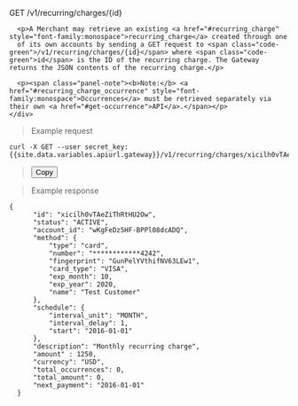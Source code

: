 <div class="method-area">
  <div class="method-copy">
    <div class="method-copy-padding">
      <p><span class="api-operation">GET</span> <span class="code-green">/v1/recurring/charges/{id}</span></p>

      <p>A Merchant may retrieve an existing <a href="#recurring_charge" style="font-family:monospace">recurring_charge</a> created through one
      of its own accounts by sending a GET request to <span class="code-green">/v1/recurring/charges/{id}</span> where <span class="code-green">id</span> is the ID of the recurring charge. The Gateway returns the JSON contents of the recurring charge.</p>

      <p><span class="panel-note"><b>Note:</b> <a href="#recurring_charge_occurrence" style="font-family:monospace">Occurrences</a> must be retrieved separately via their own <a href="#get-occurrence">API</a>.</span></p>
    </div>
  </div>

  <blockquote>Example request</blockquote>
  <pre id="get-recur"><code class="json">curl -X GET --user secret_key: {{site.data.variables.apiurl.gateway}}/v1/recurring/charges/xicilh0vTAeZiThRtHU2Ow</code></pre>
  <blockquote><button id="btn" class="btn copy" data-clipboard-target="#get-recur" onclick="Materialize.toast('Copied!', 2000)">Copy</button></blockquote>

  <blockquote>Example response</blockquote>
  <pre><code>{
      "id": "xicilh0vTAeZiThRtHU2Ow",
      "status": "ACTIVE",
      "account_id": "wKgFeDz5HF-BPPl08dcADQ",
      "method": {
          "type": "card",
          "number": "************4242",
          "fingerprint": "GunPelYVthifNV63LEw1",
          "card_type": "VISA",
          "exp_month": 10,
          "exp_year": 2020,
          "name": "Test Customer"
      },
      "schedule": {
          "interval_unit": "MONTH",
          "interval_delay": 1,
          "start": "2016-01-01"
      },
      "description": "Monthly recurring charge",
      "amount" : 1250,
      "currency": "USD",
      "total_occurrences": 0,
      "total_amount": 0,
      "next_payment": "2016-01-01"
  }</code>
  </pre>
</div>
